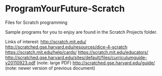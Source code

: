 # ProgramYourFuture-Scratch
Files for Scratch programming

Sample programs for you to enjoy are found in the Scratch Projects folder.

Links of interest:
http://scratch.mit.edu/
http://scratched.gse.harvard.edu/resources/dice-4-scratch
https://scratch.mit.edu/help/cards/
https://scratch.mit.edu/educators/
http://scratched.gse.harvard.edu/sites/default/files/curriculumguide-v20110923.pdf  (note: large PDF)
http://scratched.gse.harvard.edu/guide/ (note: newer version of previous document)

